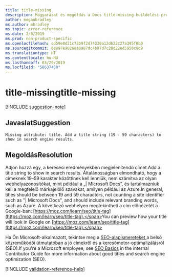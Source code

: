 ```yaml
---
title: title-missing
description: Magyarázat és megoldás a Docs title-missing buildelési problémájára
author: meganbradley
ms.author: mbradley
ms.topic: error-reference
ms.date: 2/6/2019
ms.prod: non-product-specific
ms.openlocfilehash: cd59e8d21c73b9f2d74238a12db22c27a395f0b0
ms.sourcegitcommit: 8e897e90268a8a87dc4b97d7c28d22ed5950c8d9
ms.translationtype: HT
ms.contentlocale: hu-HU
ms.lasthandoff: 03/29/2019
ms.locfileid: "58637460"
---
```

# <a name="title-missing"></a><span data-ttu-id="15711-103">title-missing</span><span class="sxs-lookup"><span data-stu-id="15711-103">title-missing</span></span>

[!INCLUDE [suggestion-note](includes/suggestion-note.md)]

## <a name="suggestion"></a><span data-ttu-id="15711-104">Javaslat</span><span class="sxs-lookup"><span data-stu-id="15711-104">Suggestion</span></span>

`Missing attribute: title. Add a title string (19 - 59 characters) to show in search engine results.`

## <a name="resolution"></a><span data-ttu-id="15711-105">Megoldás</span><span class="sxs-lookup"><span data-stu-id="15711-105">Resolution</span></span>

<span data-ttu-id="15711-106">Adjon hozzá egy, a keresési eredményekben megjelenítendő címet.</span><span class="sxs-lookup"><span data-stu-id="15711-106">Add a title string to show in search results.</span></span> <span data-ttu-id="15711-107">Általánosságban elmondható, hogy a címeknek 19–59 karakter közöttinek kell lenniük, nem számítva az olyan webhelyazonosítókat, mint például a „| Microsoft Docs”, és tartalmazniuk kell a megfelelő márkajelölő szavakat, amilyen például az Azure.</span><span class="sxs-lookup"><span data-stu-id="15711-107">In general, titles should be between 19 and 59 characters, not counting a site identifier such as "| Microsoft Docs", and should include relevant branding words, such as Azure.</span></span> <span data-ttu-id="15711-108">A következő webhelyen megtekintheti a cím előnézetét a Google-ban: [https://moz.com/learn/seo/title-tag](https://moz.com/learn/seo/title-tag).</span><span class="sxs-lookup"><span data-stu-id="15711-108">You can preview how your title will look in Google on [https://moz.com/learn/seo/title-tag](https://moz.com/learn/seo/title-tag).</span></span>

<span data-ttu-id="15711-109">Ha Ön Microsoft-alkalmazott, tekintse meg a [SEO-alapismereteket ](https://review.docs.microsoft.com/en-us/help/contribute/contribute-how-to-write-seo-basics?branch=master) a belső közreműködői útmutatóban a jó címekről és a keresőmotor-optimalizálásról (SEO).</span><span class="sxs-lookup"><span data-stu-id="15711-109">If you're a Microsoft employee, see [SEO Basics](https://review.docs.microsoft.com/en-us/help/contribute/contribute-how-to-write-seo-basics?branch=master) in the internal Contributor Guide for more information about good titles and search engine optimization (SEO).</span></span>

[!INCLUDE [validation-reference-help](includes/validation-reference-help.md)]
